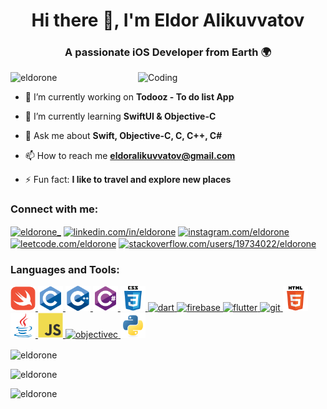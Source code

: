 <h1 align="center">Hi there 🙂, I'm Eldor Alikuvvatov</h1>
<h3 align="center">A passionate iOS Developer from Earth 🌍</h3>
<img align="right" alt="Coding" width="300" src="https://user-images.githubusercontent.com/62322907/109534565-79863180-7ae1-11eb-97a9-3c7b68163b14.gif">

<p align="left"> <img src="https://komarev.com/ghpvc/?username=eldorone&label=Profile%20views&color=0e75b6&style=flat" alt="eldorone" /> </p>



- 🔭 I’m currently working on **Todooz - To do list App**

- 🌱 I’m currently learning **SwiftUI & Objective-C**

- 💬 Ask me about **Swift, Objective-C, C, C++, C#**

- 📫 How to reach me **eldoralikuvvatov@gmail.com**

- ⚡ Fun fact: **I like to travel and explore new places**

<h3 align="left">Connect with me:</h3>
<p align="left">
<a href="https://twitter.com/eldorone_" target="_blank"><img align="center" src="https://raw.githubusercontent.com/rahuldkjain/github-profile-readme-generator/master/src/images/icons/Social/twitter.svg" alt="eldorone_" height="30" width="40" /></a>
<a href="https://linkedin.com/in/eldorone" target="blank"><img align="center" src="https://raw.githubusercontent.com/rahuldkjain/github-profile-readme-generator/master/src/images/icons/Social/linked-in-alt.svg" alt="linkedin.com/in/eldorone" height="30" width="40" /></a>
<a href="https://instagram.com/eldorone" target="blank"><img align="center" src="https://raw.githubusercontent.com/rahuldkjain/github-profile-readme-generator/master/src/images/icons/Social/instagram.svg" alt="instagram.com/eldorone" height="30" width="40" /></a>
<a href="https://www.leetcode.com/eldorone" target="blank"><img align="center" src="https://raw.githubusercontent.com/rahuldkjain/github-profile-readme-generator/master/src/images/icons/Social/leet-code.svg" alt="leetcode.com/eldorone" height="30" width="40" /></a>
<a href="https://stackoverflow.com/users/19734022/eldorone" target="blank"><img align="center" src="https://raw.githubusercontent.com/rahuldkjain/github-profile-readme-generator/master/src/images/icons/Social/stack-overflow.svg" alt="stackoverflow.com/users/19734022/eldorone" height="30" width="40" /></a>
</p>


<h3 align="left">Languages and Tools:</h3>
<p align="left"> <a href="https://developer.apple.com/swift/" target="_blank" rel="noreferrer"> <img src="https://raw.githubusercontent.com/devicons/devicon/master/icons/swift/swift-original.svg" alt="swift" width="40" height="40"/> </a> <a href="https://www.cprogramming.com/" target="_blank" rel="noreferrer"> <img src="https://raw.githubusercontent.com/devicons/devicon/master/icons/c/c-original.svg" alt="c" width="40" height="40"/> </a> <a href="https://www.w3schools.com/cpp/" target="_blank" rel="noreferrer"> <img src="https://raw.githubusercontent.com/devicons/devicon/master/icons/cplusplus/cplusplus-original.svg" alt="cplusplus" width="40" height="40"/> </a> <a href="https://www.w3schools.com/cs/" target="_blank" rel="noreferrer"> <img src="https://raw.githubusercontent.com/devicons/devicon/master/icons/csharp/csharp-original.svg" alt="csharp" width="40" height="40"/> </a> <a href="https://www.w3schools.com/css/" target="_blank" rel="noreferrer"> <img src="https://raw.githubusercontent.com/devicons/devicon/master/icons/css3/css3-original-wordmark.svg" alt="css3" width="40" height="40"/> </a> <a href="https://dart.dev" target="_blank" rel="noreferrer"> <img src="https://www.vectorlogo.zone/logos/dartlang/dartlang-icon.svg" alt="dart" width="40" height="40"/> </a> <a href="https://firebase.google.com/" target="_blank" rel="noreferrer"> <img src="https://www.vectorlogo.zone/logos/firebase/firebase-icon.svg" alt="firebase" width="40" height="40"/> </a> <a href="https://flutter.dev" target="_blank" rel="noreferrer"> <img src="https://www.vectorlogo.zone/logos/flutterio/flutterio-icon.svg" alt="flutter" width="40" height="40"/> </a> <a href="https://git-scm.com/" target="_blank" rel="noreferrer"> <img src="https://www.vectorlogo.zone/logos/git-scm/git-scm-icon.svg" alt="git" width="40" height="40"/> </a> <a href="https://www.w3.org/html/" target="_blank" rel="noreferrer"> <img src="https://raw.githubusercontent.com/devicons/devicon/master/icons/html5/html5-original-wordmark.svg" alt="html5" width="40" height="40"/> </a> <a href="https://www.java.com" target="_blank" rel="noreferrer"> <img src="https://raw.githubusercontent.com/devicons/devicon/master/icons/java/java-original.svg" alt="java" width="40" height="40"/> </a> <a href="https://developer.mozilla.org/en-US/docs/Web/JavaScript" target="_blank" rel="noreferrer"> <img src="https://raw.githubusercontent.com/devicons/devicon/master/icons/javascript/javascript-original.svg" alt="javascript" width="40" height="40"/> </a> <a href="https://developer.apple.com/library/archive/documentation/Cocoa/Conceptual/ProgrammingWithObjectiveC/Introduction/Introduction.html" target="_blank" rel="noreferrer"> <img src="https://www.vectorlogo.zone/logos/apple_objectivec/apple_objectivec-icon.svg" alt="objectivec" width="40" height="40"/> </a> <a href="https://www.python.org" target="_blank" rel="noreferrer"> <img src="https://raw.githubusercontent.com/devicons/devicon/master/icons/python/python-original.svg" alt="python" width="40" height="40"/> </a> </p>

<p><img align="center" src="https://github-readme-stats.vercel.app/api/top-langs?username=eldorone&theme=dark&show_icons=true&locale=en&layout=compact" alt="eldorone" /></p>
<p>&nbsp;<img align="left" src="https://github-readme-stats.vercel.app/api?username=eldorone&theme=dark&show_icons=true&locale=en" alt="eldorone" /></p>

<p><img align="left" src="https://github-readme-streak-stats.herokuapp.com/?user=eldorone&theme=dark&" alt="eldorone" /></p>
